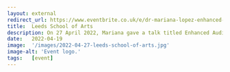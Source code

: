 ```yaml
---
layout: external
redirect_url: https://www.eventbrite.co.uk/e/dr-mariana-lopez-enhanced-audio-description-tickets-311158592727?aff=LBUeventspage
title:  Leeds School of Arts
description: On 27 April 2022, Mariana gave a talk titled Enhanced Audio Description - Sound, Design, Creativity and Integrated Access at the Leeds School of Arts.
date:   2022-04-19
image:  '/images/2022-04-27-leeds-school-of-arts.jpg'
image-alt: 'Event logo.'
tags:   [event]
---
```


